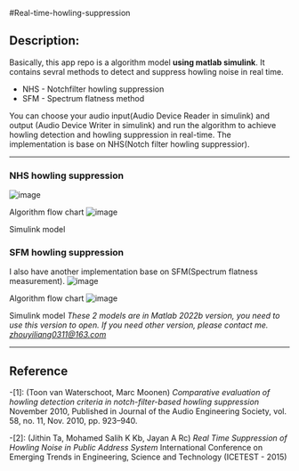 #Real-time-howling-suppression
## Description: 
Basically, this app repo is a algorithm model **using matlab simulink**. It contains sevral methods to detect and suppress howling noise in real time.
* NHS - Notchfilter howling suppression
* SFM - Spectrum flatness method

You can choose your audio input(Audio Device Reader in simulink) and output (Audio Device Writer in simulink) and run the algorithm to achieve howling detection and howling suppression in real-time. The implementation is base on NHS(Notch filter howling suppressior).
***********
### NHS howling suppression  
![image](https://user-images.githubusercontent.com/96840064/226529629-e2820239-7bb4-461a-a064-cd766e8b76ca.png)

Algorithm flow chart
![image](https://user-images.githubusercontent.com/96840064/222073264-636363b1-f040-4d7e-8582-e089a947c147.png)

Simulink model
### SFM howling suppression  
I also have another implementation base on SFM(Spectrum flatness measurement).
![image](https://user-images.githubusercontent.com/96840064/226530096-4f8b99fb-135d-40f1-97ab-188123be27b1.png)

Algorithm flow chart
![image](https://user-images.githubusercontent.com/96840064/226528846-9cb311ef-9579-4235-84bc-49e97c30342e.png)

Simulink model
*These 2 models are in Matlab 2022b version, you need to use this version to open. If you need other version, please contact me. zhouyiliang0311@163.com*
- - - - - - 
## Reference
-[1]: (Toon van Waterschoot, Marc Moonen) *Comparative evaluation of howling detection criteria in notch-filter-based howling suppression* November 2010, Published in Journal of the Audio Engineering Society, vol. 58, no. 11, Nov. 2010, pp. 923–940.

-[2]: (Jithin Ta, Mohamed Salih K Kb, Jayan A Rc) *Real Time Suppression of Howling Noise in Public Address System* International Conference on Emerging Trends in Engineering, Science and Technology (ICETEST - 2015) 
